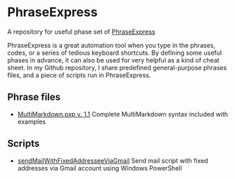 # PhraseExpress
A repository for useful phase set of [PhraseExpress](http://www.phraseexpress.com/)

PhraseExpress is a great automation tool when you type in the phrases, codes, or a series of tedious keyboard shortcuts. By defining some useful phases in advance, it can also be used for very helpful as a kind of cheat sheet. In my Github repository, I share predefined general-purpose phrases files, and a piece of scripts run in PhraseExpress. 

## Phrase files
* [MultiMarkdown.pxp v. 1.1](https://github.com/taehoon-kim/PhraseExpress/raw/master/MultiMarkdown.pxp)
    Complete MultiMarkdown syntax included with examples 


## Scripts
* [sendMailWithFixedAddresseeViaGmail](https://github.com/taehoon-kim/PhraseExpress/blob/master/sendMailWithFixedAddresseeViaGmail.md)
    Send mail script with fixed addresses via Gmail account using Windows PowerShell
